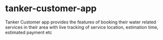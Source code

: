 # tanker-customer-app
Tanker Customer app provides the features of booking their water related services in their area with live tracking of service location, estimation time, estimated payment etc
